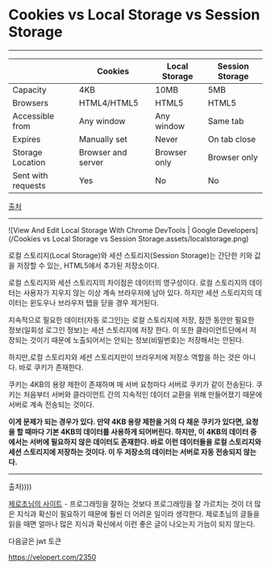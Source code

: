 # Cookies vs Local Storage vs Session Storage

---

|                    | Cookies            | Local Storage | Session Storage |
| ------------------ | ------------------ | ------------- | --------------- |
| Capacity           | 4KB                | 10MB          | 5MB             |
| Browsers           | HTML4/HTML5        | HTML5         | HTML5           |
| Accessible from    | Any window         | Any window    | Same tab        |
| Expires            | Manually set       | Never         | On tab close    |
| Storage Location   | Browser and server | Browser only  | Browser only    |
| Sent with requests | Yes                | No            | No              |

[출처](https://www.youtube.com/watch?v=GihQAC1I39Q)

---



![View And Edit Local Storage With Chrome DevTools | Google Developers](/Cookies vs Local Storage vs Session Storage.assets/localstorage.png)

로컬 스토리지(Local Storage)와 세션 스토리지(Session Storage)는 간단한 키와 값을 저장할 수 있는, HTML5에서 추가된 저장소이다.

로컬 스토리지와 세션 스토리지의 차이점은 데이터의 영구성이다. 로컬 스토리지의 데이터는 사용자가 지우지 않는 이상 계속 브라우저에 남아 있다. 하지만 세션 스토리지의 데이터는 윈도우나 브라우저 탭을 닫을 경우 제거된다.

지속적으로 필요한 데이터(자동 로그인)는 로컬 스토리지에 저장, 잠깐 동안만 필요한 정보(일회성 로그인 정보)는 세션 스토리지에 저장 한다. 이 또한 클라이언트단에서 저장되는 것이기 때문에 노출되어서는 안되는 정보(비밀번호)는 저장해서는 안된다.

하지만,로컬 스토리지와 세션 스토리지만이 브라우저에 저장소 역할을 하는 것은 아니다. 바로 쿠키가 존재한다. 

쿠키는 4KB의 용량 제한이 존재하며 매 서버 요청마다 서버로 쿠키가 같이 전송된다. 쿠키는 처음부터 서버와 클라이언트 간의 지속적인 데이터 교환을 위해 만들어졌기 때문에 서버로 계속 전송되는 것이다. 

**이게 문제가 되는 경우가 있다. 만약 4KB 용량 제한을 거의 다 채운 쿠키가 있다면, 요청을 할 때마다 기본 4KB의 데이터를 사용하게 되어버린다. 하지만, 이 4KB의 데이터 중에서는 서버에 필요하지 않은 데이터도 존재한다. 바로 이런 데이터들을 로컬 스토리지와 세션 스토리지에 저장하는 것이다. 이 두 저장소의 데이터는 서버로 자동 전송되지 않는다.**

---

출처))))

[제로초님의 사이트](https://www.zerocho.com/category/HTML&DOM/post/5918515b1ed39f00182d3048) - 프로그래밍을 잘하는 것보다 프로그래밍을 잘 가르치는 것이 더 많은 지식과 확신이 필요하기 때문에 훨씬 더 어려운 일이라 생각한다. 제로초님의 글들을 읽을 때면 얼마나 많은 지식과 확신에서 이런 좋은 글이 나오는지 가늠이 되지 않는다.   





다음글은 jwt 토큰

https://velopert.com/2350



